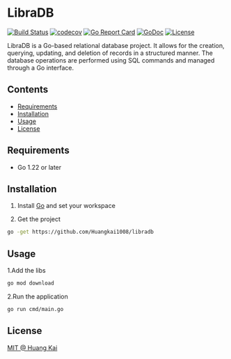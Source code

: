 # LibraDB

[![Build Status](https://travis-ci.org/Huangkai1008/libradb.svg?branch=master)](https://travis-ci.org/Huangkai1008/libradb)
[![codecov](https://codecov.io/gh/Huangkai1008/libradb/branch/master/graph/badge.svg)](https://codecov.io/gh/Huangkai1008/libradb)
[![Go Report Card](https://goreportcard.com/badge/github.com/Huangkai1008/libradb)](https://goreportcard.com/report/github.com/Huangkai1008/libradb)
[![GoDoc](https://godoc.org/github.com/Huangkai1008/libradb?status.svg)](https://godoc.org/github.com/Huangkai1008/libradb)
[![License](https://img.shields.io/badge/License-MIT-blue.svg)](https://www.mit-license.org/)

LibraDB is a Go-based relational database project. It allows for the creation, querying, updating, and deletion of
records in a structured manner. The database operations are performed using SQL commands and managed through a Go
interface.

## Contents

- [Requirements](#requirements)
- [Installation](#installation)
- [Usage](#usage)
- [License](#license)

## Requirements

- Go 1.22 or later

## Installation

1. Install [Go](https://github.com/golang/go) and set your workspace

2. Get the project

```bash
go -get https://github.com/Huangkai1008/libradb
```

## Usage

1.Add the libs

```bash
go mod download       
```

2.Run the application

```bash
go run cmd/main.go
```

## License

[MIT @ Huang Kai](./LICENSE)

